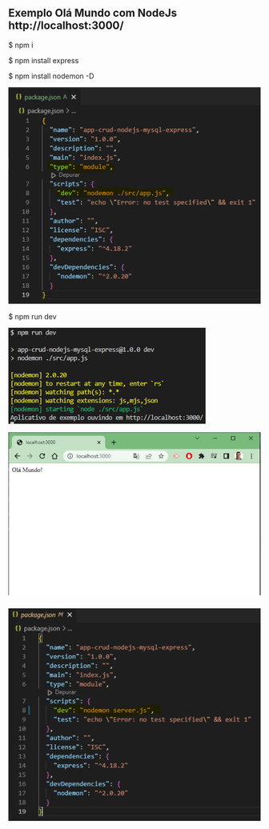 ## Exemplo Olá Mundo com NodeJs http://localhost:3000/

$ npm i

$ npm install express

$ npm install nodemon -D

![alt text](https://github.com/FelipeRfariasDev/app-crud-nodejs-mysql-express/blob/main/img/config-package.json.PNG?raw=true)

$ npm run dev

![alt text](https://github.com/FelipeRfariasDev/app-crud-nodejs-mysql-express/blob/main/img/npm_run_dev.PNG?raw=true)


![alt text](https://github.com/FelipeRfariasDev/app-crud-nodejs-mysql-express/blob/main/img/OlaMundoLocalhost_PORT_3000.PNG?raw=true)

### 

![alt text](https://github.com/FelipeRfariasDev/app-crud-nodejs-mysql-express/blob/main/img/npm_run_dev_nodemon_server.js.PNG?raw=true)